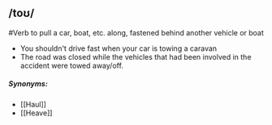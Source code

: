 ## /toʊ/  
#Verb
to pull a car, boat, etc. along, fastened behind another vehicle or boat

- You shouldn't drive fast when your car is towing a caravan 
- The road was closed while the vehicles that had been involved in the accident were towed away/off.

##### Synonyms:
- [[Haul]]
- [[Heave]]